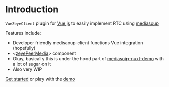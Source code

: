 # Introduction

`VueZeyeClient` plugin for [Vue.js](http://vuejs.org) to easily implement RTC using [mediasoup](https://github.com/versatica/mediasoup)

Features include:

- Developer friendly medisaoup-client functions Vue integration (hopefully)
- <[zeyePeerMedia](./zeyePeerMedia)> component
- Okay, basically this is under the hood part of [mediasoip-nuxt-demo](https://github.com/stasoft91/mediasoup-nuxt-demo) with a lot of sugar on it
- Also very WIP

[Get started](./started) or play with the [demo](https://github.com/vue-zeye-client/tree/dev/demo)